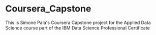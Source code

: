 # Coursera_Capstone
This is Simone Pala's Coursera Capstone project for the Applied Data Science course part of the IBM Data Science Professional Certificate
